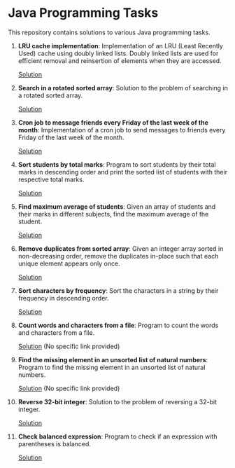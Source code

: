 # Java Programming Tasks

This repository contains solutions to various Java programming tasks.

1. **LRU cache implementation**: Implementation of an LRU (Least Recently Used) cache using doubly linked lists. Doubly linked lists are used for efficient removal and reinsertion of elements when they are accessed.

   [Solution](https://github.com/NiteenRC/JavaDSA/blob/master/src/main/java/cache/LRUCacheImpl.java)

2. **Search in a rotated sorted array**: Solution to the problem of searching in a rotated sorted array.

   [Solution](https://leetcode.com/problems/search-in-rotated-sorted-array/submissions/1223265018/)

3. **Cron job to message friends every Friday of the last week of the month**: Implementation of a cron job to send messages to friends every Friday of the last week of the month.

   [Solution](https://github.com/NiteenRC/JavaDSA/blob/master/src/main/java/date/LastFridayOfMonth.java)

4. **Sort students by total marks**: Program to sort students by their total marks in descending order and print the sorted list of students with their respective total marks.

   [Solution](https://github.com/NiteenRC/JavaDSA/blob/master/src/main/java/sorting/SortStudentsByMarks.java)

5. **Find maximum average of students**: Given an array of students and their marks in different subjects, find the maximum average of the student.

   [Solution](https://github.com/NiteenRC/JavaDSA/blob/master/src/main/java/freq/StudentMaxMarksAvg.java)

6. **Remove duplicates from sorted array**: Given an integer array sorted in non-decreasing order, remove the duplicates in-place such that each unique element appears only once.

   [Solution](https://github.com/NiteenRC/JavaDSA/blob/master/src/main/java/duplicate/RemoveDuplicates.java)

7. **Sort characters by frequency**: Sort the characters in a string by their frequency in descending order.

   [Solution](https://leetcode.com/problems/sort-characters-by-frequency/submissions/1217971453)

8. **Count words and characters from a file**: Program to count the words and characters from a file.

   [Solution](#) (No specific link provided)

9. **Find the missing element in an unsorted list of natural numbers**: Program to find the missing element in an unsorted list of natural numbers.

   [Solution](#) (No specific link provided)

10. **Reverse 32-bit integer**: Solution to the problem of reversing a 32-bit integer.

    [Solution](https://leetcode.com/problems/reverse-integer/submissions/1171436930/)

11. **Check balanced expression**: Program to check if an expression with parentheses is balanced.

    [Solution](https://leetcode.com/problems/valid-parentheses/submissions/1175786382/)
